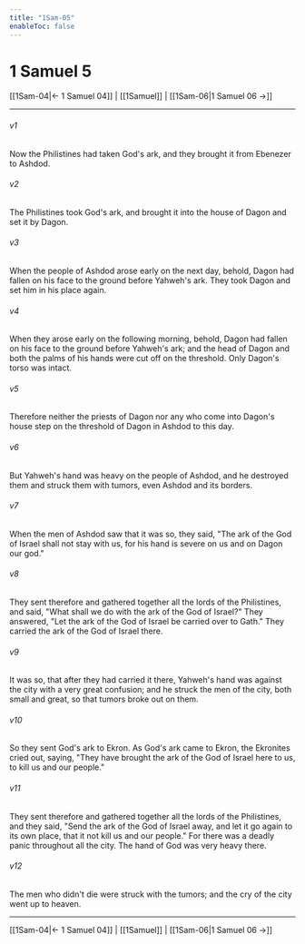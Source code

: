 ```yaml
---
title: "1Sam-05"
enableToc: false
---
```

# 1 Samuel 5

[[1Sam-04|← 1 Samuel 04]] | [[1Samuel]] | [[1Sam-06|1 Samuel 06 →]]
***



###### v1 
Now the Philistines had taken God's ark, and they brought it from Ebenezer to Ashdod. 

###### v2 
The Philistines took God's ark, and brought it into the house of Dagon and set it by Dagon. 

###### v3 
When the people of Ashdod arose early on the next day, behold, Dagon had fallen on his face to the ground before Yahweh's ark. They took Dagon and set him in his place again. 

###### v4 
When they arose early on the following morning, behold, Dagon had fallen on his face to the ground before Yahweh's ark; and the head of Dagon and both the palms of his hands were cut off on the threshold. Only Dagon's torso was intact. 

###### v5 
Therefore neither the priests of Dagon nor any who come into Dagon's house step on the threshold of Dagon in Ashdod to this day. 

###### v6 
But Yahweh's hand was heavy on the people of Ashdod, and he destroyed them and struck them with tumors, even Ashdod and its borders. 

###### v7 
When the men of Ashdod saw that it was so, they said, "The ark of the God of Israel shall not stay with us, for his hand is severe on us and on Dagon our god." 

###### v8 
They sent therefore and gathered together all the lords of the Philistines, and said, "What shall we do with the ark of the God of Israel?" They answered, "Let the ark of the God of Israel be carried over to Gath." They carried the ark of the God of Israel there. 

###### v9 
It was so, that after they had carried it there, Yahweh's hand was against the city with a very great confusion; and he struck the men of the city, both small and great, so that tumors broke out on them. 

###### v10 
So they sent God's ark to Ekron. As God's ark came to Ekron, the Ekronites cried out, saying, "They have brought the ark of the God of Israel here to us, to kill us and our people." 

###### v11 
They sent therefore and gathered together all the lords of the Philistines, and they said, "Send the ark of the God of Israel away, and let it go again to its own place, that it not kill us and our people." For there was a deadly panic throughout all the city. The hand of God was very heavy there. 

###### v12 
The men who didn't die were struck with the tumors; and the cry of the city went up to heaven.

***
[[1Sam-04|← 1 Samuel 04]] | [[1Samuel]] | [[1Sam-06|1 Samuel 06 →]]
